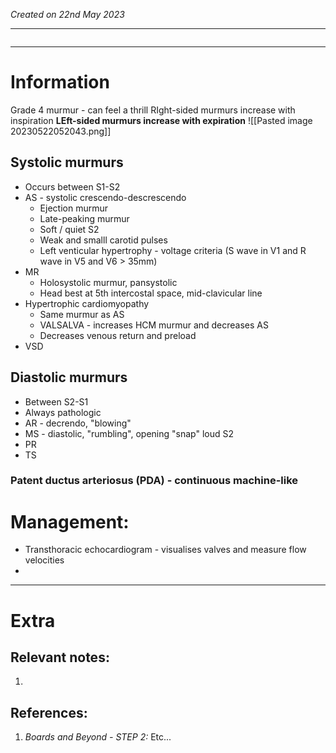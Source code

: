 *Created on 22nd May 2023*

---
```toc
```
---

# Information

Grade 4 murmur - can feel a thrill
RIght-sided murmurs increase with inspiration
**LEft-sided murmurs increase with expiration**
![[Pasted image 20230522052043.png]]


## **Systolic murmurs**
- Occurs between S1-S2
- AS - systolic crescendo-descrescendo
	- Ejection murmur
	- Late-peaking murmur
	- Soft / quiet S2
	- Weak and smalll carotid pulses 
	- Left venticular hypertrophy - voltage criteria (S wave in V1 and R wave in V5 and V6 > 35mm)
- MR
	- Holosystolic murmur, pansystolic
	- Head best at 5th intercostal space, mid-clavicular line
- Hypertrophic cardiomyopathy
	- Same murmur as AS
	- VALSALVA - increases HCM murmur and decreases AS
	- Decreases venous return and preload
- VSD


## **Diastolic murmurs**
- Between S2-S1
- Always pathologic
- AR - decrendo, "blowing"
- MS - diastolic, "rumbling", opening "snap" loud S2
- PR
- TS


### Patent ductus arteriosus (PDA) - continuous machine-like 


# Management:
- Transthoracic echocardiogram - visualises valves and measure flow velocities 
- 

---

# Extra
## Relevant notes:
1. 
## References:
1. *Boards and Beyond - STEP 2:* Etc...